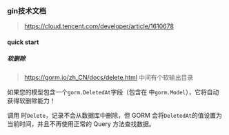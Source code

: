 ### gin技术文档

>https://cloud.tencent.com/developer/article/1610678

#### quick start



##### 软删除

>https://gorm.io/zh_CN/docs/delete.html   中间有个软输出目录

如果您的模型包含一个`gorm.DeletedAt`字段（包含在 中`gorm.Model`），它将自动获得软删除能力！

调用 时`Delete`，记录不会从数据库中删除，但 GORM 会将`DeletedAt`的值设置为当前时间，并且不再使用正常的 Query 方法查找数据。
